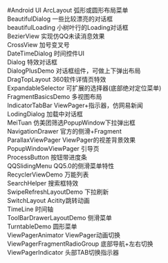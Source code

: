 #Android UI
ArcLayout  弧形或圆形布局菜单  
BeautifulDialog 一些比较漂亮的对话框  
beautifulLoading 小树叶行的Loading对话框  
BezierView  实现仿QQ未读消息效果  
CrossView 加号变叉号  
DateTimeDialog 时间控件UI  
Dialog  特效对话框  
DialogPlusDemo 对话框组件，可做上下弹出布局  
DragTopLayout 360软件详情页特效  
ExpandableSelector 可扩展的选择器(底部绝对定位菜单)    
FragmentBasicsDemo 多视图布局     
IndicatorTabBar ViewPager+指示器，仿网易新闻   
LodingDialog 加载中对话框  
MeiTuan 仿美团筛选PopupWindow下拉弹出框    
NavigationDrawer 官方的侧滑+Fragment  
ParallaxViewPager ViewPager的视差背景效果    
PopupWindowViewPager 引导页  
ProcessButton 按钮带进度条   
QQSlidingMenu QQ5.0的侧滑菜单特性   
RecyclerViewDemo 万能列表   
SearchHelper 搜索框特效  
SwipeRefreshLayoutDemo 下拉刷新  
SwitchLayout Acitity跳转动画  
TimeLine 时间轴  
ToolBarDrawerLayoutDemo 侧滑菜单  
TurntableDemo 圆形菜单  
ViewPagerAnimator ViewPager动画切换  
ViewPagerFragmentRadioGroup 底部导航+左右切换  
ViewPagerIndicator 头部TAB切换指示器    

